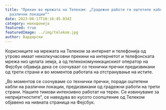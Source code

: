 ```yaml
---
title: "Прекин во мрежата на Телеком: „Градежни работи ги оштетиле каблите на
  различни локации“"
date: 2023-08-17T10:16:45.034Z
category: македонија
featured: true
featuredImage: ../img/telekom.jpg
author: Вардарски
---
```

<!--StartFragment-->

Корисниците на мрежата на Телеком за интернет и телефонија од утрово имаат неколкучасовни прекини на интернетот и телефонската мрежа низ целата земја, а од телекокомуникацискиот оператор на Фејсбук објавија дека се соочуваат со технички пречки предизвикани од трети страни и во моментов работата на отстранување на истите.



<!--EndFragment--><!--StartFragment-->

„Во моментов се соочуваме со технички пречки, поради оштетени кабли на различни локации, предизвикани од градежни работи на трети страни. Нашите тимови интензивно работат на терен. Се извинуваме за непријатностите“, се наведува во кусото соопштение од Телеком објавено на нивната страница на Фејсбук.



<!--EndFragment-->